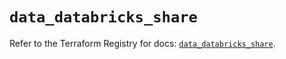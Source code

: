 # `data_databricks_share`

Refer to the Terraform Registry for docs: [`data_databricks_share`](https://registry.terraform.io/providers/databricks/databricks/1.83.0/docs/data-sources/share).
